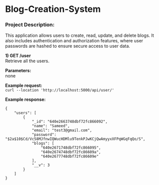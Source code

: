 # Blog-Creation-System
### Project Description:
This application allows users to create, read, update, and delete blogs. It also includes authentication and authorization features, where user passwords are hashed to ensure secure access to user data.


**1) GET /user**  
Retrieve all the users.  

**Parameters:**  
none

**Example request:**   
``` curl --location 'http://localhost:5000/api/user/' ```  

**Example response:**    
``` 
{
    "users": [
        {
            "_id": "640e2663748dbf72fc866092",
            "name": "Sameed",
            "email": "test3@gmail.com",
            "password": "$2a$10$Cd/Vc58MJfnwIQWucHDMlu9TenkPJwKCjQwAmyyxXFPqWGqFqQo/S",
            "blogs": [
                "640e2671748dbf72fc866095",
                "640e2674748dbf72fc86609a",
                "640e2677748dbf72fc86609e"
            ],
            "__v": 3
        }
    ]
} 
```  
